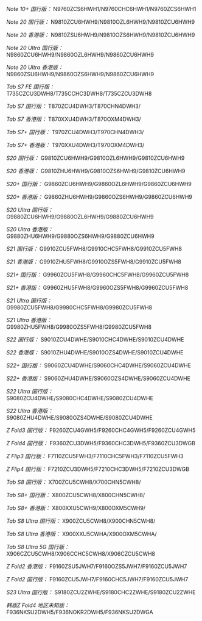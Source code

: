 *Note 10+ 国行版：*
N9760ZCS6HWH1/N9760CHC6HWH1/N9760ZCS6HWH1

*Note 20 国行版：*
N9810ZCU6HWH9/N9810OZL6HWH9/N9810ZCU6HWH9

*Note 20 香港版：*
N9810ZSU6HWH9/N9810OZS6HWH9/N9810ZCU6HWH9

*Note 20 Ultra 国行版：*
N9860ZCU6HWH9/N9860OZL6HWH9/N9860ZCU6HWH9

*Note 20 Ultra 香港版：*
N9860ZSU6HWH9/N9860OZS6HWH9/N9860ZCU6HWH9

*Tab S7 FE 国行版：*
T735CZCU3DWH8/T735CCHC3DWH8/T735CZCU3DWH8

*Tab S7 国行版：*
T870ZCU4DWH3/T870CHN4DWH3/

*Tab S7 香港版：*
T870XXU4DWH3/T870OXM4DWH3/

*Tab S7+ 国行版：*
T970ZCU4DWH3/T970CHN4DWH3/

*Tab S7+ 香港版：*
T970XXU4DWH3/T970OXM4DWH3/

*S20 国行版：*
G9810ZCU6HWH9/G9810OZL6HWH9/G9810ZCU6HWH9

*S20 香港版：*
G9810ZHU6HWH9/G9810OZS6HWH9/G9810ZCU6HWH9

*S20+ 国行版：*
G9860ZCU6HWH9/G9860OZL6HWH9/G9860ZCU6HWH9

*S20+ 香港版：*
G9860ZHU6HWH9/G9860OZS6HWH9/G9860ZCU6HWH9

*S20 Ultra 国行版：*
G9880ZCU6HWH9/G9880OZL6HWH9/G9880ZCU6HWH9

*S20 Ultra 香港版：*
G9880ZHU6HWH9/G9880OZS6HWH9/G9880ZCU6HWH9

*S21 国行版：*
G9910ZCU5FWH8/G9910CHC5FWH8/G9910ZCU5FWH8

*S21 香港版：*
G9910ZHU5FWH8/G9910OZS5FWH8/G9910ZCU5FWH8

*S21+ 国行版：*
G9960ZCU5FWH8/G9960CHC5FWH8/G9960ZCU5FWH8

*S21+ 香港版：*
G9960ZHU5FWH8/G9960OZS5FWH8/G9960ZCU5FWH8

*S21 Ultra 国行版：*
G9980ZCU5FWH8/G9980CHC5FWH8/G9980ZCU5FWH8

*S21 Ultra 香港版：*
G9980ZHU5FWH8/G9980OZS5FWH8/G9980ZCU5FWH8

*S22 国行版：*
S9010ZCU4DWHE/S9010CHC4DWHE/S9010ZCU4DWHE

*S22 香港版：*
S9010ZHU4DWHE/S9010OZS4DWHE/S9010ZCU4DWHE

*S22+ 国行版：*
S9060ZCU4DWHE/S9060CHC4DWHE/S9060ZCU4DWHE

*S22+ 香港版：*
S9060ZHU4DWHE/S9060OZS4DWHE/S9060ZCU4DWHE

*S22 Ultra 国行版：*
S9080ZCU4DWHE/S9080CHC4DWHE/S9080ZCU4DWHE

*S22 Ultra 香港版：*
S9080ZHU4DWHE/S9080OZS4DWHE/S9080ZCU4DWHE

*Z Fold3 国行版：*
F9260ZCU4GWH5/F9260CHC4GWH5/F9260ZCU4GWH5

*Z Fold4 国行版：*
F9360ZCU3DWH5/F9360CHC3DWH5/F9360ZCU3DWGB

*Z Flip3 国行版：*
F7110ZCU5FWH3/F7110CHC5FWH3/F7110ZCU5FWH3

*Z Flip4 国行版：*
F7210ZCU3DWH5/F7210CHC3DWH5/F7210ZCU3DWGB

*Tab S8 国行版：*
X700ZCU5CWH8/X700CHN5CWH8/

*Tab S8+ 国行版：*
X800ZCU5CWH8/X800CHN5CWH8/

*Tab S8+ 香港版：*
X800XXU5CWH9/X800OXM5CWH9/

*Tab S8 Ultra 国行版：*
X900ZCU5CWH8/X900CHN5CWH8/

*Tab S8 Ultra 香港版：*
X900XXU5CWHA/X900OXM5CWHA/

*Tab S8 Ultra 5G 国行版：*
X906CZCU5CWH8/X906CCHC5CWH8/X906CZCU5CWH8

*Z Fold2 香港版：*
F9160ZSU5JWH7/F9160OZS5JWH7/F9160ZCU5JWH7

*Z Fold2 国行版：*
F9160ZCU5JWH7/F9160CHC5JWH7/F9160ZCU5JWH7

*S23 Ultra 国行版：*
S9180ZCU2ZWHE/S9180CHC2ZWHE/S9180ZCU2ZWHE

*韩版Z Fold4 地区未知版：*
F936NKSU2DWH5/F936NOKR2DWH5/F936NKSU2DWGA

